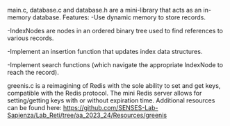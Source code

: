 main.c, database.c and database.h are a mini-library that acts as an in-memory database. Features:
-Use dynamic memory to store records.

-IndexNodes are nodes in an ordered binary tree used to find references to various records.

-Implement an insertion function that updates index data structures.

-Implement search functions (which navigate the appropriate IndexNode to reach the record).

greenis.c is a reimagining of Redis with the sole ability to set and get keys, compatible with the Redis protocol. The mini Redis server allows for setting/getting keys with or without expiration time. Additional resources can be found here:
https://github.com/SENSES-Lab-Sapienza/Lab_Reti/tree/aa_2023_24/Resources/greenis
